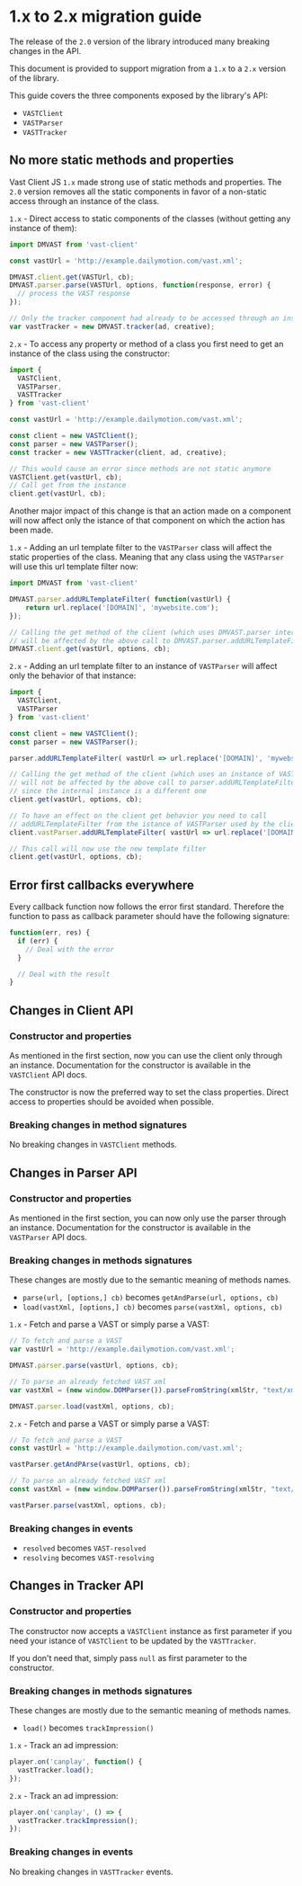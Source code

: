 # 1.x to 2.x migration guide

The release of the `2.0` version of the library introduced many breaking changes in the API.

This document is provided to support migration from a `1.x` to a `2.x` version of the library.

This guide covers the three components exposed by the library's API:
 * `VASTClient`
 * `VASTParser`
 * `VASTTracker`

## No more static methods and properties

Vast Client JS `1.x` made strong use of static methods and properties. The `2.0` version removes all the static components in favor of a non-static access through an instance of the class.

`1.x` - Direct access to static components of the classes (without getting any instance of them):
```Javascript
import DMVAST from 'vast-client'

const vastUrl = 'http://example.dailymotion.com/vast.xml';

DMVAST.client.get(VASTUrl, cb);
DMVAST.parser.parse(VASTUrl, options, function(response, error) {
  // process the VAST response
});

// Only the tracker component had already to be accessed through an instance of the class
var vastTracker = new DMVAST.tracker(ad, creative);
```

`2.x` - To access any property or method of a class you first need to get an instance of the class using the constructor:
```Javascript
import {
  VASTClient,
  VASTParser,
  VASTTracker
} from 'vast-client'

const vastUrl = 'http://example.dailymotion.com/vast.xml';

const client = new VASTClient();
const parser = new VASTParser();
const tracker = new VASTTracker(client, ad, creative);

// This would cause an error since methods are not static anymore
VASTClient.get(vastUrl, cb);
// Call get from the instance
client.get(vastUrl, cb);
```

Another major impact of this change is that an action made on a component will now affect only the istance of that component on which the action has been made.

`1.x` - Adding an url template filter to the `VASTParser` class will affect the static properties of the class. Meaning that any class using the `VASTParser` will use this url template filter now:
```Javascript
import DMVAST from 'vast-client'

DMVAST.parser.addURLTemplateFilter( function(vastUrl) {
    return url.replace('[DOMAIN]', 'mywebsite.com');
});

// Calling the get method of the client (which uses DMVAST.parser internally)
// will be affected by the above call to DMVAST.parser.addURLTemplateFilter
DMVAST.client.get(vastUrl, options, cb);
```

`2.x` - Adding an url template filter to an instance of `VASTParser` will affect only the behavior of that instance:
```Javascript
import {
  VASTClient,
  VASTParser
} from 'vast-client'

const client = new VASTClient();
const parser = new VASTParser();

parser.addURLTemplateFilter( vastUrl => url.replace('[DOMAIN]', 'mywebsite.com') );

// Calling the get method of the client (which uses an instance of VASTParser internally)
// will not be affected by the above call to parser.addURLTemplateFilter
// since the internal instance is a different one
client.get(vastUrl, options, cb);

// To have an effect on the client get behavior you need to call
// addURLTemplateFilter from the istance of VASTParser used by the client
client.vastParser.addURLTemplateFilter( vastUrl => url.replace('[DOMAIN]', 'mywebsite.com') );

// This call will now use the new template filter
client.get(vastUrl, options, cb);
```

## Error first callbacks everywhere
Every callback function now follows the error first standard. Therefore the function to pass as callback parameter should have the following signature:
```Javascript
function(err, res) {
  if (err) {
    // Deal with the error
  }

  // Deal with the result
}
```

## Changes in Client API

### Constructor and properties
As mentioned in the first section, now you can use the client only through an instance. Documentation for the constructor is available in the `VASTClient` API docs.

The constructor is now the preferred way to set the class properties. Direct access to properties should be avoided when possible.

### Breaking changes in method signatures
No breaking changes in `VASTClient` methods.

## Changes in Parser API

### Constructor and properties
As mentioned in the first section, you can now only use the parser through an instance. Documentation for the constructor is available in the `VASTParser` API docs.

### Breaking changes in methods signatures
These changes are mostly due to the semantic meaning of methods names.

 * `parse(url, [options,] cb)` becomes `getAndParse(url, options, cb)`
 * `load(vastXml, [options,] cb)` becomes `parse(vastXml, options, cb)`

`1.x` - Fetch and parse a VAST or simply parse a VAST:
```Javascript
// To fetch and parse a VAST
var vastUrl = 'http://example.dailymotion.com/vast.xml';

DMVAST.parser.parse(vastUrl, options, cb);

// To parse an already fetched VAST xml
var vastXml = (new window.DOMParser()).parseFromString(xmlStr, "text/xml");

DMVAST.parser.load(vastXml, options, cb);
```

`2.x` - Fetch and parse a VAST or simply parse a VAST:
```Javascript
// To fetch and parse a VAST
const vastUrl = 'http://example.dailymotion.com/vast.xml';

vastParser.getAndPArse(vastUrl, options, cb);

// To parse an already fetched VAST xml
const vastXml = (new window.DOMParser()).parseFromString(xmlStr, "text/xml");

vastParser.parse(vastXml, options, cb);
```

### Breaking changes in events

 * `resolved` becomes `VAST-resolved`
 * `resolving` becomes `VAST-resolving`

## Changes in Tracker API

### Constructor and properties
The constructor now accepts a `VASTClient` instance as first parameter if you need your istance of `VASTClient` to be updated by the `VASTTracker`.

If you don't need that, simply pass `null` as first parameter to the constructor.

### Breaking changes in methods signatures
These changes are mostly due to the semantic meaning of methods names.

 * `load()` becomes `trackImpression()`

`1.x` - Track an ad impression:
```Javascript
player.on('canplay', function() {
  vastTracker.load();
});
```

`2.x` - Track an ad impression:
```Javascript
player.on('canplay', () => {
  vastTracker.trackImpression();
});
```

### Breaking changes in events
No breaking changes in `VASTTracker` events.
